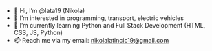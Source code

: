 - 👋 Hi, I’m @lata19 (Nikola)
- 👀 I’m interested in programming, transport, electric vehicles
- 🌱 I’m currently learning Python and Full Stack Development (HTML, CSS, JS, Python)
- 📫 Reach me via my email: nikolalatincic19@gmail.com

<!---
lata19/lata19 is a ✨ special ✨ repository because its `README.md` (this file) appears on your GitHub profile.
You can click the Preview link to take a look at your changes.
--->
